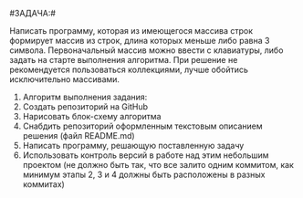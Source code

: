 #ЗАДАЧА:#

Написать программу, которая из имеющегося массива строк формирует массив из строк, длина которых меньше либо равна 3 символа. Первоначальный массив можно ввести с клавиатуры, либо задать на старте выполнения алгоритма. При решение не рекомендуется пользоваться коллекциями, лучше обойтись исключительно массивами.

1. Алгоритм выполнения задания:
2. Создать репозиторий на GitHub
3. Нарисовать блок-схему алгоритма
4. Снабдить репозиторий оформленным текстовым описанием решения (файл README.md)
5. Написать программу, решающую поставленную задачу
6. Использовать контроль версий в работе над этим небольшим проектом (не должно быть так, что все залито одним коммитом, как минимум этапы 2, 3 и 4 должны быть расположены в разных коммитах)